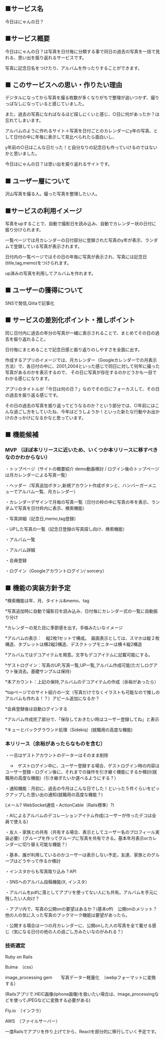 ## ■サービス名
今日はにゃんの日？

## ■サービス概要
今日はにゃんの日？は写真を日付毎に分類する事で同日の過去の写真を一括で見れる、思い出を振り返れるサービスです。

写真に記念日名をつけたり、アルバムを作ったりすることができます。

## ■ このサービスへの思い・作りたい理由
デジタルになってから写真を撮る枚数が多くなりがちで整理が追いつかず、撮りっぱなしになっていると感じていました。

また、過去の写真になればなるほど探しにくいと感じ、○日に何があったか？は忘れてしまいます。

アルバムのように作れるサイト＋写真を日付ごとのカレンダーにy年の写真、として日付の中に年毎に表示して見比べられたら面白いし、

y年前の○日はこんな日だった！と自分なりの記念日も作っていけるのではないかと思いました。

今日はにゃんの日？は思い出を振り返れるサイトです。

## ■ ユーザー層について
沢山写真を撮る人。撮った写真を整理したい人。

## ■サービスの利用イメージ
写真をupすることで、自動で撮影日を読み込み、自動でカレンダー状の日付に振り分けられます。

一覧ページでは月カレンダーの日付部分に登録された写真のy年が表示、ランダムで登録している写真が表示されます。

日付内の一覧ページではその日の年毎に写真が表示され、写真には記念日(title,tag,memo)をつけられます。

up済みの写真を利用してアルバムを作れます。

## ■ ユーザーの獲得について
SNSで発信,Qiitaで記事化

## ■ サービスの差別化ポイント・推しポイント
同じ日付内に過去の年分の写真が一緒に表示されることで、まとめてその日の過去を振り返れること。

日付毎にまとめることで記念日感と振り返りのしやすさを全面に出す。

作成するアプリのイメージでは、月カレンダー（Googleカレンダーでの月表示方法）で、各日付の中に、2001,2004といった感じで同日に対して何年に撮った写真があるのかを表示するので、
その日に写真が存在するのかどうかも一目でわかる感じになります。

アプリのタイトルが「今日は何の日？」なのでその日にフォーカスして、その日の過去を振り返る感じです。

その日の過去の写真を振り返ってどうなるのか？という部分では、○年前にはこんな過ごし方をしていたね、今年はどうしようか！といった新たな行動やお出かけのきっかけになるかなと思っています。

## ■ 機能候補
### MVP （ほぼ本リリースに近いため、いくつか本リリースに移すべきなのかわからない）
・トップページ（サイトの概要紹介 demo動画検討 / ログイン後のトップページは月カレンダーによる写真一覧）

・ヘッダー（写真追加ボタン,新規アカウント作成ボタンと、ハンバーガーメニューでアルバム一覧、月カレンダー）

・カレンダーデザインで月毎の写真一覧（日付の枠の中に写真の年を表示、ランダムで写真を日付枠内に表示、検索機能）

・写真詳細（記念日,memo,tag登録）

・UPした写真の一覧（記念日登録の写真探し向け、検索機能）

・アルバム一覧

・アルバム詳細

・会員登録

・ログイン（Googleアカウントログイン/ sorcery）

## ■ 機能の実装方針予定
*検索機能は年、月、タイトル&memo、tag  

*写真追加時に自動で撮影日を読み込み、日付毎にカレンダー式の一覧に自動振り分け

*カレンダーの見た目に季節感を出す。手帳みたいなイメージ

*アルバムの表示：　縦2枚1セットで構成。　画面表示としては、スマホは縦２枚構造、タブレットは横2縦2構造、デスクトップモニターは横４縦2構造

*アルバムではデコアイテムを用意。文字もデコアイテムに記載可能にする。

*ゲストログイン：写真のUP,写真一覧,UP一覧,アルバム作成可能(ただしログアウト後消去。基礎サンプルは保持）

*本アカウント：上記の保持,アルバムのデコアイテムの作成（余裕があったら）

*topページでのサイト紹介の一文（写真だけでなくイラストも可能なので推しのアルバムも作れる！？）アピール追加になるか？

*会員登録後は自動ログインする

*アルバム作成完了部分で、「保存しておきたい時はユーザー登録してね」と表示

*キューとバックグラウンド処理（Sidekiq）(就職用の高度な機能)

### 本リリース（余裕があったらなものを含む）
・一旦はゲストアカウントのデーターはそのまま削除　

　→　ゲストログイン中に、ユーザー登録する場合、ゲストログイン時の内容はユーザー登録・ログイン後に、それまでの操作を引き継ぐ機能にするか検討(就職用の高度な機能)（引き継ぎたいか選べるようにする？）

・通知機能：月初に、過去の今月はこんな日でした！といった５件ぐらいをピックアップした思い出の通知(就職用の高度な機能？)

 (メール? WebSocket通信・ActionCable（Rails標準）?)

・AIによるアルバムのデコレーションアイテム作成(ユーザーが作ったデコは全員で使える)

・友人・家族との共有（共有する場合、表示としてユーザー名のプロフィール実装必要）（グループを作ってグループに写真を共有できる。基本年月表示orカレンダーに切り替え可能な機能？）

・基本、誰が利用しているのかユーザーは表示しない予定。友達、家族とのグループはどうやって作るか検討

・インスタからも写真取り込み？API

・SNSへのアルバム投稿機能(X, インスタ）

・アルバムをpdfに落としてアプリを使ってない人にも共有。アルバムを手元に残したい人向け？

・アプリ内で、写真の公開onの要望はあるか？(基本off)　公開onのメリット？　他の人の気に入った写真のブックマーク機能は要望があったら。

・公開する場合は一つの月カレンダーに、公開onした人の写真を全て載せる感じ（気になる日付の他の人の過ごし方みたいなのがみれる？）


### 技術選定

Ruby on Rails

Bulma　（css）

image_processing gem　　写真データー軽量化　（webpフォーマットに変換する）

(Railsアプリで.HEIC画像(iphone画像)を扱いたい場合は、image_processingなどを使ってJPEGなどに変換する必要がある)

Fly.io　（インフラ）

AWS　（ファイルサーバー）

一度Railsでアプリを作り上げてから、Reactを部分的に移行していく予定です。
